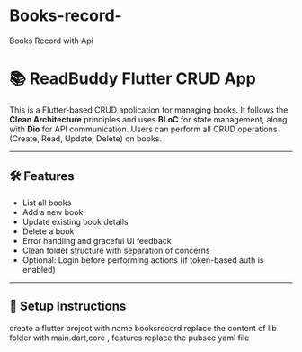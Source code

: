 # Books-record-
Books Record with Api 
# 📚 ReadBuddy Flutter CRUD App

This is a Flutter-based CRUD application for managing books. It follows the **Clean Architecture** principles and uses **BLoC** for state management, along with **Dio** for API communication. Users can perform all CRUD operations (Create, Read, Update, Delete) on books.

---

## 🛠️ Features

- List all books
- Add a new book
- Update existing book details
- Delete a book
- Error handling and graceful UI feedback
- Clean folder structure with separation of concerns
- Optional: Login before performing actions (if token-based auth is enabled)

---

## 🚀 Setup Instructions

create a flutter project with name booksrecord 
replace the content of lib folder with main.dart,core , features 
replace the pubsec yaml file 
